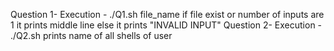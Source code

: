 Question 1-
Execution - ./Q1.sh file_name
if file exist  or number of inputs are 1 it prints middle line
else it prints "INVALID INPUT"
Question 2-
Execution - ./Q2.sh
prints name of all shells of user
